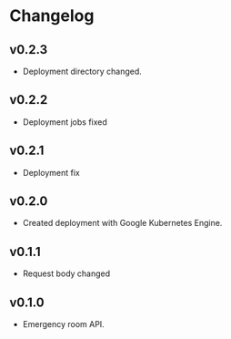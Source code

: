 # **Changelog**

## **v0.2.3**
- Deployment directory changed.

## **v0.2.2**
- Deployment jobs fixed

## **v0.2.1**
- Deployment fix

## **v0.2.0**
- Created deployment with Google Kubernetes Engine.

## **v0.1.1**
- Request body changed

## **v0.1.0**
- Emergency room API.
